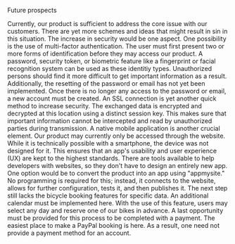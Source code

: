 Future prospects

Currently, our product is sufficient to address the core issue with our customers. There are yet more schemes and ideas that might result in sin in this situation. The increase in security would be one aspect. One possibility is the use of multi-factor authentication. The user must first present two or more forms of identification before they may access our product. A password, security token, or biometric feature like a fingerprint or facial recognition system can be used as these identitiy types. Unauthorized persons should find it more difficult to get important information as a result. Additionally, the resetting of the password or email has not yet been implemented. Once there is no longer any access to the password or email, a new account must be created. An SSL connection is yet another quick method to increase security. The exchanged data is encrypted and decrypted at this location using a distinct session key. This makes sure that important information cannot be intercepted and read by unauthorized parties during transmission. A native mobile application is another crucial element. Our product may currently only be accessed through the website. While it is technically possible with a smartphone, the device was not designed for it. This ensures that an app's usability and user experience (UX) are kept to the highest standards. There are tools available to help developers with websites, so they don't have to design an entirely new app. One option would be to convert the product into an app using "appmysite." No programming is required for this; instead, it connects to the website, allows for further configuration, tests it, and then publishes it. The next step still lacks the bicycle booking features for specific data. An additional calendar must be implemented here. With the use of this feature, users may select any day and reserve one of our bikes in advance. A last opportunity must be provided for this process to be completed with a payment. The easiest place to make a PayPal booking is here. As a result, one need not provide a payment method for an account.
